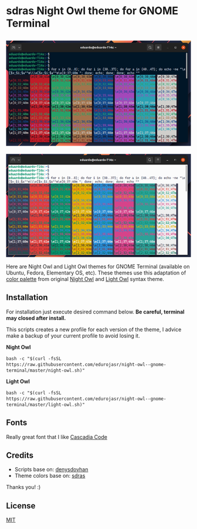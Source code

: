 #  sdras Night Owl theme for GNOME Terminal

![Night Owl](img/night-owl-gnome-terminal.png)
---
![Light Owl](img/light-owl-gnome-terminal.png)

Here are Night Owl and Light Owl themes for GNOME Terminal (available on Ubuntu, Fedora, Elementary OS, etc). These themes use this adaptation of [color palette](COLORS) from original [Night Owl](https://github.com/sdras/night-owl-vscode-theme/blob/main/themes/Night%20Owl-color-theme.json) and [Light Owl](https://github.com/sdras/night-owl-vscode-theme/blob/main/themes/Night%20Owl-Light-color-theme.json) syntax theme.

## Installation

For installation just execute desired command below. **Be careful, terminal may closed after install.**

This scripts creates a new profile for each version of the theme, I advice make a backup of your current profile to avoid losing it.

**Night Owl**

```
bash -c "$(curl -fsSL https://raw.githubusercontent.com/edurojasr/night-owl--gnome-terminal/master/night-owl.sh)"
```

**Light Owl**

```
bash -c "$(curl -fsSL https://raw.githubusercontent.com/edurojasr/night-owl--gnome-terminal/master/light-owl.sh)"
```

## Fonts

Really great font that I like [Cascadia Code](https://github.com/microsoft/cascadia-code)

## Credits

* Scripts base on: [denysdovhan](https://github.com/denysdovhan/one-gnome-terminal)
* Theme colors base on: [sdras](https://github.com/sdras/night-owl-vscode-theme)

Thanks you! :)

## License

[MIT](LICENSE.mb)